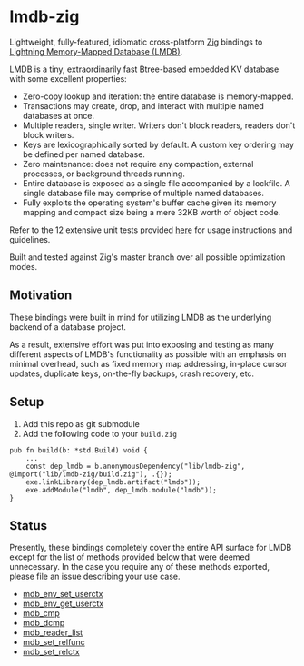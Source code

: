 # lmdb-zig

Lightweight, fully-featured, idiomatic cross-platform [Zig](https://ziglang.org) bindings to [Lightning Memory-Mapped Database (LMDB)](http://www.lmdb.tech/doc/).

LMDB is a tiny, extraordinarily fast Btree-based embedded KV database with some excellent properties:
- Zero-copy lookup and iteration: the entire database is memory-mapped.
- Transactions may create, drop, and interact with multiple named databases at once.
- Multiple readers, single writer. Writers don't block readers, readers don't block writers.
- Keys are lexicographically sorted by default. A custom key ordering may be defined per named database.
- Zero maintenance: does not require any compaction, external processes, or background threads running.
- Entire database is exposed as a single file accompanied by a lockfile. A single database file may comprise of multiple named databases.
- Fully exploits the operating system's buffer cache given its memory mapping and compact size being a mere 32KB worth of object code.

Refer to the 12 extensive unit tests provided [here](lmdb.zig#L874) for usage instructions and guidelines. 

Built and tested against Zig's master branch over all possible optimization modes.


## Motivation

These bindings were built in mind for utilizing LMDB as the underlying backend of a database project.

As a result, extensive effort was put into exposing and testing as many different aspects of LMDB's functionality as possible with an emphasis on minimal overhead, such as fixed memory map addressing, in-place cursor updates, duplicate keys, on-the-fly backups, crash recovery, etc.

## Setup

1. Add this repo as git submodule
2. Add the following code to your `build.zig`

```zig
pub fn build(b: *std.Build) void {
    ...
    const dep_lmdb = b.anonymousDependency("lib/lmdb-zig", @import("lib/lmdb-zig/build.zig"), .{});
    exe.linkLibrary(dep_lmdb.artifact("lmdb"));
    exe.addModule("lmdb", dep_lmdb.module("lmdb"));
}
```

## Status

Presently, these bindings completely cover the entire API surface for LMDB except for the list of methods provided below that were deemed unnecessary. In the case you require any of these methods exported, please file an issue describing your use case.

- [mdb_env_set_userctx](http://www.lmdb.tech/doc/group__mdb.html#gaf2fe09eb9c96eeb915a76bf713eecc46)
- [mdb_env_get_userctx](http://www.lmdb.tech/doc/group__mdb.html#ga45df6a4fb150cda2316b5ae224ba52f1)
- [mdb_cmp](http://www.lmdb.tech/doc/group__mdb.html#gaba790a2493f744965b810efac73bac0e)
- [mdb_dcmp](http://www.lmdb.tech/doc/group__mdb.html#gac61d3087282b0824c8c5caff6caabdf3)
- [mdb_reader_list](http://www.lmdb.tech/doc/group__mdb.html#ga8550000cd0501a44f57ee6dff0188744)
- [mdb_set_relfunc](http://www.lmdb.tech/doc/group__mdb.html#ga697d82c7afe79f142207ad5adcdebfeb)
- [mdb_set_relctx](http://www.lmdb.tech/doc/group__mdb.html#ga7c34246308cee01724a1839a8f5cc594)
 
